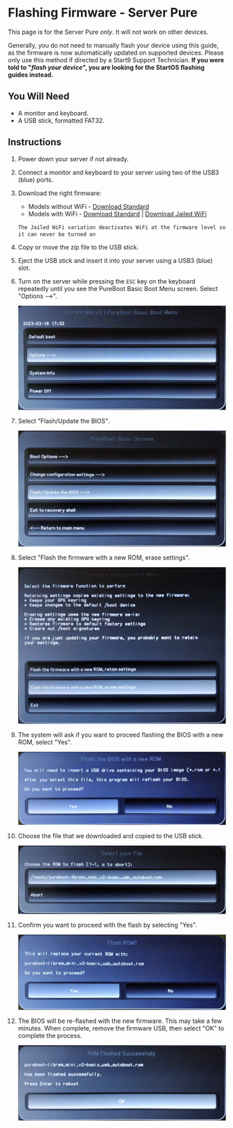 # Flashing Firmware - Server Pure

This page is for the Server Pure _only_. It will not work on other devices.

Generally, you do not need to manually flash your device using this guide, as the firmware is now automatically updated on supported devices. Please only use this method if directed by a Start9 Support Technician. **If you were told to "_flash your device_", you are looking for the StartOS flashing guides instead.**

## You Will Need

- A monitor and keyboard.
- A USB stick, formatted FAT32.

## Instructions

1. Power down your server if not already.

1. Connect a monitor and keyboard to your server using two of the USB3 (blue) ports.

1. Download the right firmware:

   - Models without WiFi - [Download Standard](https://source.puri.sm/firmware/releases/-/blob/75631ad6dcf7e6ee73e06a517ac7dc4e017518b7/librem_mini_v2/custom/pureboot-librem_mini_v2-basic_usb_autoboot-Release-29.zip)
   - Models with WiFi - [Download Standard](https://source.puri.sm/firmware/releases/-/blob/75631ad6dcf7e6ee73e06a517ac7dc4e017518b7/librem_mini_v2/custom/pureboot-librem_mini_v2-basic_usb_autoboot-Release-29.zip) | [Download Jailed WiFi](https://source.puri.sm/firmware/releases/-/blob/75631ad6dcf7e6ee73e06a517ac7dc4e017518b7/librem_mini_v2/custom/pureboot-librem_mini_v2-basic_usb_autoboot_blob_jail-Release-29.zip)

   ```admonish note
   The Jailed WiFi variation deactivates WiFi at the firmware level so it can never be turned on
   ```

1. Copy or move the zip file to the USB stick.

1. Eject the USB stick and insert it into your server using a USB3 (blue) slot.

1. Turn on the server while pressing the `ESC` key on the keyboard repeatedly until you see the PureBoot Basic Boot Menu screen. Select "Options -->".

   ![step 1](./assets/pure-1.jpg)

1. Select "Flash/Update the BIOS".

   ![step 2](./assets/pure-2.jpg)

1. Select "Flash the firmware with a new ROM, erase settings".

   ![step 3](./assets/pure-3.jpg)

1. The system will ask if you want to proceed flashing the BIOS with a new ROM, select "Yes".

   ![step 4](./assets/pure-4.jpg)

1. Choose the file that we downloaded and copied to the USB stick.

   ![step 5](./assets/pure-5.jpg)

1. Confirm you want to proceed with the flash by selecting "Yes".

   ![step 6](./assets/pure-6.jpg)

1. The BIOS will be re-flashed with the new firmware. This may take a few minutes. When complete, remove the firmware USB, then select "OK" to complete the process.

   ![step 7](./assets/pure-7.jpg)
